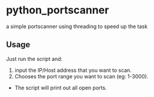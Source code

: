 # python_portscanner
a simple portscanner using threading to speed up the task

## Usage

Just run the script and:
1. input the IP/Host address that you want to scan.
2. Chooses the port range you want to scan (eg:  1-3000).
- The script will print out all open ports.

